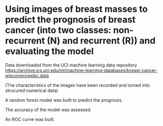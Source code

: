 # Using images of breast masses to predict the prognosis of breast cancer (into two classes: non-recurrent (N) and recurrent (R)) and evaluating the model

Data downloaded from the UCI machine learning data repository https://archive.ics.uci.edu/ml/machine-learning-databases/breast-cancer-wisconsin/wpbc.data

(The characteristics of the images have been recorded and turned into strucured numerical data)

A random forest model was built to predict the prognosis.

The accuracy of the model was assessed.

An ROC curve was built.
